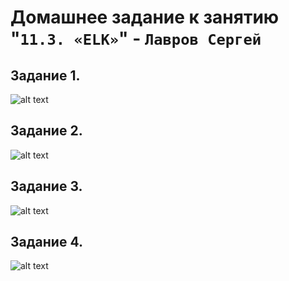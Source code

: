 # Домашнее задание к занятию "`11.3. «ELK»`" - `Лавров Сергей`

## Задание 1. 

![alt text](https://github.com/SergeyLavrov/8.1.-Git/blob/main/img/zaglushka.png)
  
## Задание 2. 

![alt text](https://github.com/SergeyLavrov/8.1.-Git/blob/main/img/zaglushka.png)
  
## Задание 3.

![alt text](https://github.com/SergeyLavrov/8.1.-Git/blob/main/img/zaglushka.png)

## Задание 4. 

![alt text](https://github.com/SergeyLavrov/8.1.-Git/blob/main/img/zaglushka.png)

